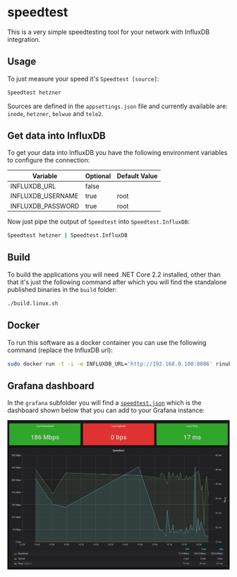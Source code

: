 # speedtest

This is a very simple speedtesting tool for your network with InfluxDB integration.

## Usage

To just measure your speed it's `Speedtest [source]`:

```bash
Speedtest hetzner
```

Sources are defined in the `appsettings.json` file and currently available are: `inode`, `hetzner`, `belwue` and `tele2`.

## Get data into InfluxDB

To get your data into InfluxDB you have the following environment variables to configure the connection:

|Variable|Optional|Default Value|
|--|--|--|
|INFLUXDB_URL|false||
|INFLUXDB_USERNAME|true|root|
|INFLUXDB_PASSWORD|true|root|

Now just pipe the output of `Speedtest` into `Speedtest.InfluxDB`:

```bash
Speedtest hetzner | Speedtest.InfluxDB
```

## Build

To build the applications you will need .NET Core 2.2 installed, other than that it's just the following command after which you will find the standalone published binaries in the `build` folder:

```bash
./build.linux.sh
```

## Docker

To run this software as a docker container you can use the following command (replace the InfluxDB url):

```bash
sudo docker run -t -i -e INFLUXDB_URL='http://192.168.0.100:8086' rinukkusu/speedtest-influxdb
```

## Grafana dashboard

In the `grafana` subfolder you will find a [`speedtest.json`](https://github.com/rinukkusu/speedtest/blob/master/grafana/speedtest.json) which is the dashboard shown below that you can add to your Grafana instance:

![Dashboard example](https://github.com/rinukkusu/speedtest/raw/master/grafana/example.png)